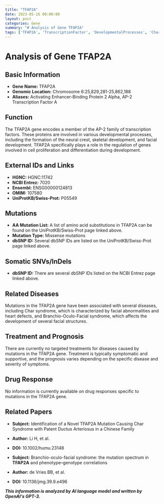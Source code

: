 ```yaml
---
title: "TFAP2A"
date: 2023-05-16 00:00:00
layout: post
categories: Gene
summary: "# Analysis of Gene TFAP2A"
tags: ['TFAP2A', 'TranscriptionFactor', 'DevelopmentalProcesses', 'CharSyndrome', 'BranchioOculoFacialSyndrome', 'Mutation', 'Disease', 'Prognosis']
---
```


# Analysis of Gene TFAP2A

## Basic Information
- **Gene Name:** TFAP2A
- **Genomic Location:** Chromosome 6:25,829,281-25,862,188
- **Aliases:** Activating Enhancer-Binding Protein 2 Alpha, AP-2 Transcription Factor A

## Function
The TFAP2A gene encodes a member of the AP-2 family of transcription factors. These proteins are involved in various developmental processes, including the formation of the neural crest, skeletal development, and facial development. TFAP2A specifically plays a role in the regulation of genes involved in cell proliferation and differentiation during development.

## External IDs and Links
- **HGNC:** HGNC:11742
- **NCBI Entrez:** 7020
- **Ensembl:** ENSG00000124813
- **OMIM:** 107580
- **UniProtKB/Swiss-Prot:** P05549

## Mutations
- **AA Mutation List:** A list of amino acid substitutions in TFAP2A can be found on the UniProtKB/Swiss-Prot page linked above.
- **Mutation Type:** Missense mutations
- **dbSNP ID:** Several dbSNP IDs are listed on the UniProtKB/Swiss-Prot page linked above.

## Somatic SNVs/InDels
- **dbSNP ID:** There are several dbSNP IDs listed on the NCBI Entrez page linked above.

## Related Diseases
Mutations in the TFAP2A gene have been associated with several diseases, including Char syndrome, which is characterized by facial abnormalities and heart defects, and Branchio-Oculo-Facial syndrome, which affects the development of several facial structures.

## Treatment and Prognosis
There are currently no targeted treatments for diseases caused by mutations in the TFAP2A gene. Treatment is typically symptomatic and supportive, and the prognosis varies depending on the specific disease and severity of symptoms.

## Drug Response
No information is currently available on drug responses specific to mutations in the TFAP2A gene.

## Related Papers
- **Subject:** Identification of a Novel TFAP2A Mutation Causing Char Syndrome with Patent Ductus Arteriosus in a Chinese Family
- **Author:** Li H, et al.
- **DOI:** 10.1002/humu.23148

- **Subject:** Branchio-oculo-facial syndrome: the mutation spectrum in **TFAP2A** and phenotype–genotype correlations
- **Author:** de Vries BB, et al.
- **DOI:** 10.1136/jmg.39.9.e496

**_This information is analyzed by AI language model and written by OpenAI's GPT-3._**